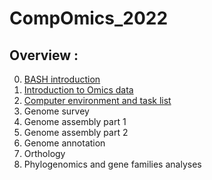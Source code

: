 # CompOmics_2022

## Overview :
0. [BASH introduction](https://github.com/jacopoM28/CompOmics_Tutorship/tree/main/2023/0_Bash)
1. [Introduction to Omics data](https://github.com/jacopoM28/CompOmics_Tutorship/tree/main/2023/1_FastaFastq)
2. [Computer environment and task list](https://github.com/jacopoM28/CompOmics_Tutorship/blob/main/2023/2_ComputerEnv_ProjectWorkflow/README.md)
3. Genome survey
4. Genome assembly part 1
5. Genome assembly part 2
6. Genome annotation
7. Orthology
8. Phylogenomics and gene families analyses
